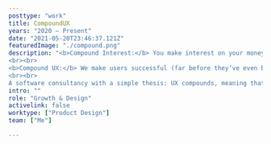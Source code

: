 ```yaml
---
posttype: "work"
title: CompoundUX
years: "2020 – Present"
date: "2021-05-20T23:46:37.121Z"  
featuredImage: "./compound.png"
description: "<b>Compound Interest:</b> You make interest on your money, then you make even more interest on the combination of your money and previous interest. Repeat ad infinitum. Einstein called it the most powerful force in the universe.
<br><br>
<b>Compound UX:</b> We make users successful (far before they’ve even bought our product), then we make them even more successful based on the snowballing nature of previous successes. Oh, and we get paid a lot from it.
<br><br>
A software consultancy with a simple thesis: UX compounds, meaning that successful user experiences are defined not by additive results, but by <b>multiplicative</b> and <b>exponential</b> ones."
intro: ""
role: "Growth & Design"
activelink: false
worktype: ["Product Design"]
team: ["Me"]

---
```



